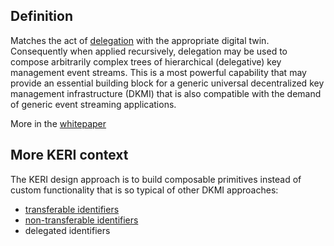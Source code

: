 ## Definition

Matches the act of [delegation](term_delegation) with the appropriate digital twin. Consequently when applied recursively, delegation may be used to compose arbitrarily complex trees of hierarchical (delegative) key management event streams. This is a most powerful capability that may provide an essential building block for a generic universal decentralized key management infrastructure (DKMI) that is also compatible with the demand of generic event streaming applications.

More in the [whitepaper](https://github.com/SmithSamuelM/Papers/blob/master/whitepapers/KERI_WP_2.x.web.pdf)

## More KERI context

The KERI design approach is to build composable primitives instead of custom functionality that is so typical of other DKMI approaches:

- [transferable identifiers](term_transferable-identifier)
- [non-transferable identifiers](term_non-transferable-identifier)
- delegated identifiers
